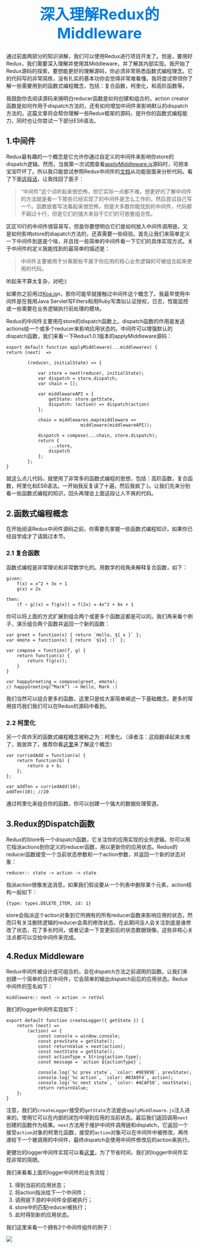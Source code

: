 <h1 style="font-size: 40px;text-align:center;color: #007cdc;">深入理解Redux的Middleware</h1>

通过前面两部分的知识讲解，我们可以使用Redux进行项目开发了。但是，要用好Redux，我们需要深入理解并使用其Middleware，并了解其内部实现。我开始了Redux源码的探索，要想能更好的理解源码，你必须非常熟悉函数式编程理念。它的代码写的非常简练，没有扎实的基本功你会觉得非常难看懂。我将尝试带领你了解一些需要用到的函数式编程概念，包括：复合函数，柯里化，和高阶函数等。

我鼓励你去阅读源码来搞明白reducer函数是如何创建和组合的，action creator函数是如何作用于dispatch方法的，还有如何增加中间件来影响默认的dispatch方法的。这篇文章将会帮你理解一些Redux框架的源码，提升你的函数式编程能力，同时也让你尝试一下部分ES6语法。

## 1.中间件

Redux最有趣的一个概念是它允许你通过自定义的中间件来影响你store的dispatch逻辑。然而，当我第一次试图查看[applyMiddleware.js](http://rackt.github.io/redux/docs/api/applyMiddleware.html)源码时，可把本宝宝吓坏了。所以我只能尝试参照Redux中间件的[文档](http://rackt.github.io/redux/docs/api/applyMiddleware.html)从功能层面来分析代码。看了下面[这段话](http://rackt.github.io/redux/docs/api/applyMiddleware.html)，让我找回了面子：

> “中间件”这个词听起来很恐怖，但它实际一点都不难。想更好的了解中间件的方法就是看一下那些已经实现了的中间件是怎么工作的，然后尝试自己写一个。函数嵌套写法看起来很恐怖，但是大多数你能找到的中间件，代码都不超过十行，但是它们的强大来自于它们的可嵌套组合性。

区区10行的中间件很容易写，但是你要想明白它们是如何放入中间件调用链，又是如何影响store的diapatch方法的，还真需要一些经验。首先让我们来简单定义一下中间件到底是个啥，并且找一些简单的中间件看一下它们的具体实现方式。关于中间件的定义我能找到的最简单的描述是：

> 中间件主要被用于分离那些不属于你应用的核心业务逻辑的可被组合起来使用的代码。

听起来不算太复杂，对吧;)

如果你之前用过[Koa.js](http://koajs.com/)n，那你可能早就接触过中间件这个概念了。我最早使用中间件是在我用Java Servlet写Filters和用Ruby写类似认证授权，日志，性能监控或一些需要在业务逻辑执行前处理的模块。

Redux的中间件主要用在store的dispatch函数上。dispatch函数的作用是发送actions给一个或多个reducer来影响应用状态的。中间件可以增强默认的dispatch函数，我们来看一下Redux1.0.1版本的applyMiddleware源码：

	export default function applyMiddleware(...middlewares) {    		return (next)  =>

    		(reducer, initialState) => {

      			var store = next(reducer, initialState);
      			var dispatch = store.dispatch;
      			var chain = [];

      			var middlewareAPI = {
        			getState: store.getState,
        			dispatch: (action) => dispatch(action)
      			};

      			chain = middlewares.map(middleware =>
                    			middleware(middlewareAPI));

      			dispatch = compose(...chain, store.dispatch);
      			return {
        			...store,
        			dispatch
      			};
   			};
	}

就这么点儿代码，就使用了非常多的函数式编程的思想，包括：高阶函数，复合函数，柯里化和ES6语法。一开始我反复读了十遍，然后我疯了:)。让我们先来分别看一些函数式编程的知识，回头再理会上面这段让人不爽的代码。

## 2.函数式编程概念

在开始阅读Redux中间件源码之前，你需要先掌握一些函数式编程知识，如果你已经自学成才了请跳过本节。

### 2.1 复合函数

函数式编程是非常理论和非常数学化的。用数学的视角来解释复合函数，如下：

	given:
		f(x) = x^2 + 3x + 1
		g(x) = 2x

	then:
		(f ∘ g)(x) = f(g(x)) = f(2x) = 4x^2 + 6x + 1

你可以将上面的方式扩展到组合两个或更多个函数这都是可以的。我们再来看个例子，演示组合两个函数并返回一个新的函数：

	var greet = function(x) { return `Hello, ${ x }` };
	var emote = function(x) { return `${x} :)` };

	var compose = function(f, g) {
  		return function(x) {
    		return f(g(x));
  		}
	}

	var happyGreeting = compose(greet, emote);
	// happyGreeting(“Mark”) -> Hello, Mark :)

我们当然可以组合更多的函数，这里只是给大家简单阐述一下基础概念。更多的常用技巧我们我们可以在Redux的源码中看到。

### 2.2 柯里化

另一个屌炸天的函数式编程概念被称之为：柯里化。（译者注：这段翻译起来太难了，我放弃了，推荐你看[这里](http://www.zhangxinxu.com/wordpress/2013/02/js-currying/)来了解这个概念）

	var curriedAdd = function(a) {
    	return function(b) {
        	return a + b;
    	};
	};

	var addTen = curriedAdd(10);
	addTen(10); //20


通过柯里化来组合你的函数，你可以创建一个强大的数据处理管道。

## 3.Redux的Dispatch函数

Redux的Store有一个dispatch函数，它关注你的应用实现的业务逻辑。你可以用它指派actions到你定义的reducer函数，用以更新你的应用状态。Redux的reducer函数接受一个当前状态参数和一个action参数，并返回一个新的状态对象：

	reducer:: state -> action -> state

指派action很像发送消息，如果我们假设要从一个列表中删除某个元素，action结构一般如下：

	{type: types.DELETE_ITEM, id: 1}

store会指派这个action对象到它所拥有的所有reducer函数来影响应用的状态，然而只有关注删除逻辑的reducer会真的修改状态。在此期间没人会关注到底是谁修改了状态，花了多长时间，或者记录一下变更前后的状态数据镜像。这些非核心关注点都可以交给中间件来完成。

## 4.Redux Middleware

Redux中间件被设计成可组合的，会在dispatch方法之前调用的函数。让我们来创建一个简单的日志中间件，它会简单的输出dispatch前后的应用状态。Redux中间件的签名如下：

	middleware:: next -> action -> retVal

我们的logger中间件实现如下：

	export default function createLogger({ getState }) {
  		return (next) =>
    		(action) => {
      			const console = window.console;
      			const prevState = getState();
      			const returnValue = next(action);
      			const nextState = getState();
      			const actionType = String(action.type);
      			const message = `action ${actionType}`;

      			console.log(`%c prev state`, `color: #9E9E9E`, prevState);
      			console.log(`%c action`, `color: #03A9F4`, action);
      			console.log(`%c next state`, `color: #4CAF50`, nextState);
      			return returnValue;
    	};
	}

注意，我们的`createLogger`接受的`getState`方法是由`applyMiddleware.js`注入进来的。使用它可以在内部的闭包中得到应用的当前状态。最后我们返回调用`next`创建的函数作为结果。`next`方法用于维护中间件调用链和dispatch，它返回一个接受`action`对象的柯里化函数，接受的`action`对象可以在中间件中被修改，再传递给下一个被调用的中间件，最终dispatch会使用中间件修改后的action来执行。

更健壮的logger中间件实现可以看[这里](https://www.npmjs.com/package/redux-logger)，为了节省时间，我们的logger中间件实现非常的简陋。

我们来看看上面的logger中间件的业务流程：

1. 得到当前的应用状态；
2. 将action指派给下一个中间件；
3. 调用链下游的中间件全部被执行；
4. store中的匹配reducer被执行；
5. 此时得到新的应用状态。

我们这里来看一个拥有2个中间件组件的例子：

![](https://cdn-images-1.medium.com/max/800/1*jNHs4JtDn9r00bs4iNSwjA.png)
